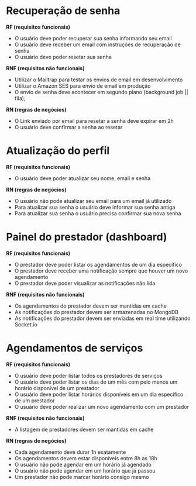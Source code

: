 <!-- Mapeando funcionalidades do sistema -->

# Recuperação de senha

**RF (requisitos funcionais)** <!-- funcionalidade -->

- O usuário deve poder recuperar sua senha informando seu email
- O usuário deve receber um email com instruções de recuperação de senha
- O usuário deve poder resetar sua senha

**RNF (requisitos não funcionais)** <!-- questões técnicas, lib... -->

- Utilizar o Mailtrap para testar os envios de email em desenvolvimento
- Utilizar o Amazon SES para envio de email em produção
- O envio de senha deve acontecer em segundo plano (background job || fila);

**RN (regras de negócios)**

- O Link enviado por email para resetar a senha deve expirar em 2h
- O usuário deve confirmar a senha ao resetar

# Atualização do perfil

**RF (requisitos funcionais)** <!-- funcionalidade -->

- O usuário deve poder atualizar seu nome, email e senha

**RN (regras de negócios)**

- O usuário não pode atualizar seu email para um email já utilizado
- Para atualizar sua senha o usuário deve informar sua senha antiga
- Para atualizar sua senha o usuário precisa confirmar sua nova senha

# Painel do prestador (dashboard)

**RF (requisitos funcionais)** <!-- funcionalidade -->

- O prestador deve poder listar os agendamentos de um dia específico
- O prestador deve receber uma notificação sempre que houver um novo agendamento
- O prestador deve poder visualizar as notificações não lida

**RNF (requisitos não funcionais)** <!-- questões técnicas, lib... -->

- Os agendamentos do prestador devem ser mantidas em cache
- As notificações do prestador devem ser armazenadas no MongoDB
- As notificações do prestador devem ser enviadas em real time utilizando Socket.io


# Agendamentos de serviços

**RF (requisitos funcionais)** <!-- funcionalidade -->

- O usuário deve poder listar todos os prestadores de serviços
- O usuário deve poder listar os dias de um mês com pelo menos um horário disponível de um prestador
- O usuário deve poder listar horários disponíveis em um dia especifíco de um prestador
- O usuário deve poder realizar um novo agendamento com um prestador

**RNF (requisitos não funcionais)** <!-- questões técnicas, lib... -->

- A listagem de prestadores devem ser mantidas em cache

**RN (regras de negócios)**

- Cada agendamento deve durar 1h exatamente
- Os agendamentos devem estar disponíveis entre 8h as 18h
- O usuário não pode agendar em um horário já agendado
- O usuário não pode agendar em um horário que já passou
- Um prestador não pode marcar horário consigo mesmo
